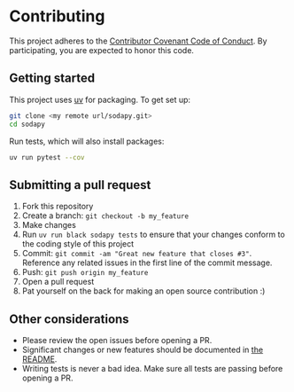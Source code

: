 # Contributing

This project adheres to the [Contributor Covenant Code of Conduct](http://contributor-covenant.org/version/1/4/). By participating, you are expected to honor this code.

## Getting started

This project uses [uv](https://docs.astral.sh/uv/) for packaging. To get set up:

```sh
git clone <my remote url/sodapy.git>
cd sodapy
```

Run tests, which will also install packages:

```sh
uv run pytest --cov
```

## Submitting a pull request

1. Fork this repository
2. Create a branch: `git checkout -b my_feature`
3. Make changes
4. Run `uv run black sodapy tests` to ensure that your changes conform to the coding style of this project
5. Commit: `git commit -am "Great new feature that closes #3"`. Reference any related issues in the first line of the commit message.
6. Push: `git push origin my_feature`
7. Open a pull request
8. Pat yourself on the back for making an open source contribution :)

## Other considerations

- Please review the open issues before opening a PR.
- Significant changes or new features should be documented in [the README](README.md).
- Writing tests is never a bad idea. Make sure all tests are passing before opening a PR.
